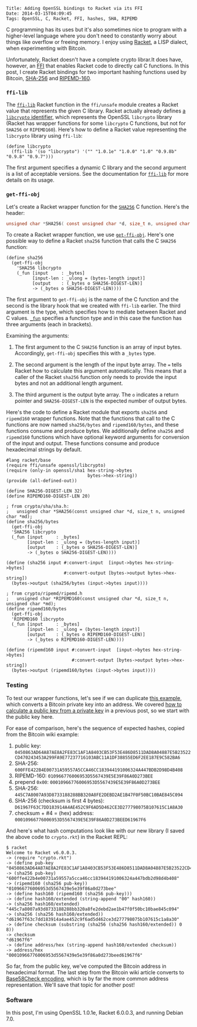     Title: Adding OpenSSL bindings to Racket via its FFI
    Date: 2014-03-15T04:09:45
    Tags: OpenSSL, C, Racket, FFI, hashes, SHA, RIPEMD

C programming has its uses but it's also sometimes nice to program
with a higher-level language where you don't need to constantly worry
about things like overflow or freeing memory. I enjoy using
[Racket](http://racket-lang.org), a LISP dialect, when experimenting
with Bitcoin.

Unfortunately, Racket doesn't have a complete crypto librar.It does
have, however, an [FFI][racketffi] that enables Racket code to
directly call C functions. In this post, I create Racket bindings for
two important hashing functions used by Bitcoin, [SHA-256][wiki:sha]
and [RIPEMD-160][wiki:ripemd].

[racketffi]: http://docs.racket-lang.org/foreign/index.html "Racket FFI"
[wiki:sha]: http://en.wikipedia.org/wiki/SHA-2 "Wikipedia: SHA-2"
[wiki:ripemd]: http://en.wikipedia.org/wiki/RIPEMD "Wikipedia: RIPEMD"

<!-- more -->

### `ffi-lib` ###

The [`ffi-lib`][racket:ffilib] Racket function in the `ffi/unsafe`
module creates a Racket value that represents the given C
library. Racket actually already defines
[a `libcrypto` identifier][plt:libcrypto], which represents the
OpenSSL `libcrypto` library (Racket has wrapper functions for some
`libcrypto` C functions, but not for `SHA256` or `RIPEMD160`). Here's
how to define a Racket value representing the `libcrypto` library
using `ffi-lib`:

```racket
(define libcrypto
  (ffi-lib '(so "libcrypto") '("" "1.0.1e" "1.0.0" "1.0" "0.9.8b" "0.9.8" "0.9.7")))
```

The first argument specifies a dynamic C library and the second
argument is a list of acceptable versions. See the documentation for
[`ffi-lib`][racket:ffilib] for more details on its usage.

[racket:ffilib]: http://docs.racket-lang.org/foreign/Loading_Foreign_Libraries.html?q=ffi-lib#%28def._%28%28lib._ffi%2Funsafe..rkt%29._ffi-lib%29%29 "Racket docs: ffi-lib"
[plt:libcrypto]: https://github.com/plt/racket/blob/8b4c5d3debbe41c90e37e5ffdc55fb8ab3635f92/racket/collects/openssl/libcrypto.rkt "Racket source: openssl/libcrypto.rkt"

### `get-ffi-obj` ###

Let's create a Racket wrapper function for the
[`SHA256`][openssl:sha256] C function. Here's the header:

```C
unsigned char *SHA256( const unsigned char *d, size_t n, unsigned char *md );
```

To create a Racket wrapper function, we use
[`get-ffi-obj`][racket:getffiobj]. Here's one possible way to define a
Racket `sha256` function that calls the C `SHA256` function:

```racket
(define sha256
  (get-ffi-obj
    'SHA256 libcrypto
    (_fun [input     : _bytes]
          [input-len : _ulong = (bytes-length input)]
          [output    : (_bytes o SHA256-DIGEST-LEN)]
          -> (_bytes o SHA256-DIGEST-LEN))))
```

The first argument to `get-ffi-obj` is the name of the C function and
the second is the library hook that we created with `ffi-lib`
earlier. The third argument is the type, which specifies how to
mediate between Racket and C values. [`_fun`][racket:fun] specifies a
function type and in this case the function has three arguments (each
in brackets).

Examining the arguments:

1. The first argument to the C `SHA256` function is an array of input
bytes. Accordingly, `get-ffi-obj` specifies this with a `_bytes` type.

2. The second argument is the length of the input byte array. The `=`
tells Racket how to calculate this argument automatically. This means
that a caller of the Racket `sha256` function only needs to provide
the input bytes and not an additional length argument.

3. The third argument is the output byte array. The `o` indicates a
return pointer and `SHA256-DIGEST-LEN` is the expected number of
output bytes.

[openssl:sha256]: http://git.openssl.org/gitweb/?p=openssl.git;a=blob;f=crypto/sha/sha.h;h=8a6bf4bbbb1dbef37869fc162ce1c2cacfebeb1d;hb=46ebd9e3bb623d3c15ef2203038956f3f7213620#l155 "OpenSSL source: crypto/sha/sha.h"
[racket:getffiobj]: http://docs.racket-lang.org/foreign/Loading_Foreign_Libraries.html?q=get-ffi-obj#%28def._%28%28lib._ffi%2Funsafe..rkt%29._get-ffi-obj%29%29 "Racket docs: get-ffi-obj"
[racket:fun]: http://docs.racket-lang.org/foreign/foreign_procedures.html?q=_fun#%28form._%28%28lib._ffi%2Funsafe..rkt%29.__fun%29%29 "Racket docs: _fun"

Here's the code to define a Racket module that exports `sha256` and
`ripemd160` wrapper functions. Note that the functions that call to
the C functions are now named `sha256/bytes` and `ripemd160/bytes`,
and these functions consume and produce bytes. We additionally define
`sha256` and `ripemd160` functions which have optional keyword
arguments for conversion of the input and output. These functions
consume and produce hexadecimal strings by default.

```racket
#lang racket/base
(require ffi/unsafe openssl/libcrypto)
(require (only-in openssl/sha1 hex-string->bytes
                               bytes->hex-string))
(provide (all-defined-out))

(define SHA256-DIGEST-LEN 32)
(define RIPEMD160-DIGEST-LEN 20)

; from crypto/sha/sha.h:
;   unsigned char *SHA256(const unsigned char *d, size_t n, unsigned char *md);
(define sha256/bytes
  (get-ffi-obj
  'SHA256 libcrypto
  (_fun [input     : _bytes]
        [input-len : _ulong = (bytes-length input)]
		[output    : (_bytes o SHA256-DIGEST-LEN)]
        -> (_bytes o SHA256-DIGEST-LEN))))

(define (sha256 input #:convert-input  [input->bytes hex-string->bytes]
                      #:convert-output [bytes->output bytes->hex-string])
  (bytes->output (sha256/bytes (input->bytes input))))

; from crypto/ripemd/ripemd.h
;   unsigned char *RIPEMD160(const unsigned char *d, size_t n, unsigned char *md);
(define ripemd160/bytes
  (get-ffi-obj
  'RIPEMD160 libcrypto
  (_fun [input     : _bytes]
        [input-len : _ulong = (bytes-length input)]
        [output    : (_bytes o RIPEMD160-DIGEST-LEN)]
        -> (_bytes o RIPEMD160-DIGEST-LEN))))
		
(define (ripemd160 input #:convert-input  [input->bytes hex-string->bytes]
                         #:convert-output [bytes->output bytes->hex-string])
  (bytes->output (ripemd160/bytes (input->bytes input))))
```

### Testing ###

To test our wrapper functions, let's see if we can duplicate [this example][bwiki], which converts a Bitcoin private key into an address. We covered [how to calculate a public key from a private key][lit:pubfrompriv] in a previous post, so we start with the public key here.

[bwiki]: https://en.bitcoin.it/wiki/Technical_background_of_version_1_Bitcoin_addresses "Bitcoin Wiki: Technical background of version 1 Bitcoin addresses"
[lit:pubfrompriv]: http://www.lostintransaction.com/blog/2014/03/14/deriving-a-bitcoin-public-key-from-a-private-key/ "Deriving a Bitcoin Public Key From a Private Key"

For ease of comparison, here's the sequence of expected hashes, copied
from the Bitcoin wiki example:

1. public key: `0450863AD64A87AE8A2FE83C1AF1A8403CB53F53E486D8511DAD8A04887E5B23522CD470243453A299FA9E77237716103ABC11A1DF38855ED6F2EE187E9C582BA6`
2. SHA-256: `600FFE422B4E00731A59557A5CCA46CC183944191006324A447BDB2D98D4B408`
3. RIPEMD-160: `010966776006953D5567439E5E39F86A0D273BEE`
4. prepend `0x00`: `00010966776006953D5567439E5E39F86A0D273BEE`
5. SHA-256: `445C7A8007A93D8733188288BB320A8FE2DEBD2AE1B47F0F50BC10BAE845C094`
6. SHA-256 (checksum is first 4 bytes): `D61967F63C7DD183914A4AE452C9F6AD5D462CE3D277798075B107615C1A8A30`
7. checksum + #4 = (hex) address: `00010966776006953D5567439E5E39F86A0D273BEED61967F6`

And here's what hash computations look like with our new library (I
saved the above code to `crypto.rkt`) in the Racket REPL:

    $ racket
	Welcome to Racket v6.0.0.3.
	-> (require "crypto.rkt")
	-> (define pub-key "0450863AD64A87AE8A2FE83C1AF1A8403CB53F53E486D8511DAD8A04887E5B23522CD470243453A299FA9E77237716103ABC11A1DF38855ED6F2EE187E9C582BA6")
	-> (sha256 pub-key)
	"600ffe422b4e00731a59557a5cca46cc183944191006324a447bdb2d98d4b408"
	-> (ripemd160 (sha256 pub-key))
	"010966776006953d5567439e5e39f86a0d273bee"
	-> (define hash160 (ripemd160 (sha256 pub-key)))
	-> (define hash160/extended (string-append "00" hash160))
	-> (sha256 hash160/extended)
	"445c7a8007a93d8733188288bb320a8fe2debd2ae1b47f0f50bc10bae845c094"
	-> (sha256 (sha256 hash160/extended))
	"d61967f63c7dd183914a4ae452c9f6ad5d462ce3d277798075b107615c1a8a30"
	-> (define checksum (substring (sha256 (sha256 hash160/extended)) 0 8))
	-> checksum
	"d61967f6"
	-> (define address/hex (string-append hash160/extended checksum))
	-> address/hex
	"00010966776006953d5567439e5e39f86a0d273beed61967f6"
	   
So far, from the public key, we've computed the Bitcoin address in
hexadecimal format. The last step from the Bitcoin wiki article
converts to [Base58Check encoding][bwiki:b58], which is by far the
more common address representation. We'll save that topic for another
post!

[bwiki:b58]: https://en.bitcoin.it/wiki/Base58Check_encoding "Bitcoin wiki: Base58Check encoding"

### Software ###

In this post, I'm using OpenSSL 1.0.1e, Racket 6.0.0.3, and running Debian
7.0.

